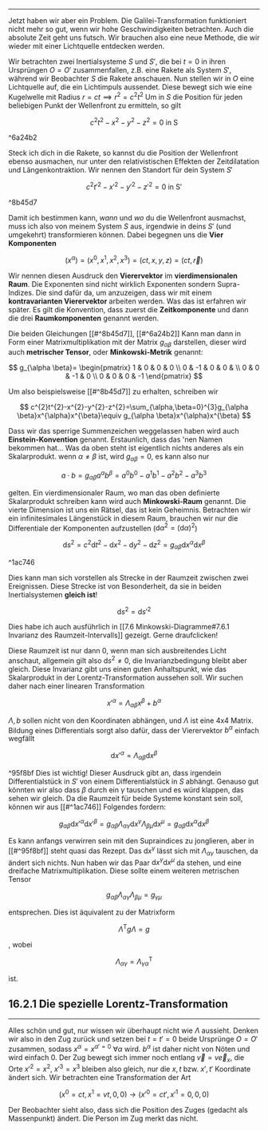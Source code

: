 ***

Jetzt haben wir aber ein Problem. Die Galilei-Transformation funktioniert nicht mehr so gut, wenn wir hohe Geschwindigkeiten betrachten. Auch die absolute Zeit geht uns futsch. Wir brauchen also eine neue Methode, die wir wieder mit einer Lichtquelle entdecken werden.

Wir betrachten zwei Inertialsysteme $S$ und $S'$, die bei $t=0$ in ihren Ursprüngen $O=O'$ zusammenfallen, z.B. eine Rakete als System $S'$, während wir Beobachter $S$ die Rakete anschauen. Nun stellen wir in $O$ eine Lichtquelle auf, die ein Lichtimpuls aussendet. Diese bewegt sich wie eine Kugelwelle mit Radius $r=ct\implies r^{2}=c^{2}t^{2}$ Um in $S$ die Position für jeden beliebigen Punkt der Wellenfront zu ermitteln, so gilt

$$
c^{2}t^{2}-x^{2}-y^{2}-z^{2}=0\text{ in S}
$$

^6a24b2

Steck ich dich in die Rakete, so kannst du die Position der Wellenfront ebenso ausmachen, nur unter den relativistischen Effekten der Zeitdilatation und Längenkontraktion. Wir nennen den Standort für dein System $S'$

$$
c^{2}t'^{2}-x'^{2}-y'^{2}-z'^{2}=0\text{ in S}'
$$

^8b45d7

Damit ich bestimmen kann, *wann* und *wo* du die Wellenfront ausmachst, muss ich also von meinem System $S$ aus, irgendwie in deins $S'$ (und umgekehrt) transformieren können. Dabei begegnen uns die **Vier Komponenten**

$$
(x^{\alpha})=(x^{0},x^{1},x^{2},x^{3})=(ct,x,y,z)=(ct,\vec{r})
$$

Wir nennen diesen Ausdruck den **Vierervektor** im **vierdimensionalen Raum**. Die Exponenten sind nicht wirklich Exponenten sondern Supra-Indizes. Die sind dafür da, um anzuzeigen, dass wir mit einem **kontravarianten Vierervektor** arbeiten werden. Was das ist erfahren wir später. Es gilt die Konvention, dass zuerst die **Zeitkomponente** und dann die drei **Raumkomponenten** genannt werden. 

Die beiden Gleichungen [[#^8b45d7]], [[#^6a24b2]] Kann man dann in Form einer Matrixmultiplikation mit der Matrix $g_{\alpha \beta}$ darstellen, dieser wird auch **metrischer Tensor**, oder **Minkowski-Metrik** genannt:

$$
g_{\alpha \beta}=
\begin{pmatrix}
1 & 0 & 0 & 0 \\
0 & -1 & 0 & 0 &  \\
0 & 0 & -1 & 0 \\
0 & 0 & 0 & -1
\end{pmatrix}
$$

Um also beispielsweise [[#^8b45d7]] zu erhalten, schreiben wir

$$
c^{2}t^{2}-x^{2}-y^{2}-z^{2}=\sum_{\alpha,\beta=0}^{3}g_{\alpha \beta}x^{\alpha}x^{\beta}\equiv g_{\alpha \beta}x^{\alpha}x^{\beta}
$$

Dass wir das sperrige Summenzeichen weggelassen haben wird auch **Einstein-Konvention** genannt. Erstaunlich, dass das 'nen Namen bekommen hat... Was da oben steht ist eigentlich nichts anderes als ein Skalarprodukt. wenn $\alpha\neq \beta$ ist, wird $g_{\alpha \beta}=0$, es kann also nur

$$
a\cdot b=g_{\alpha \beta}a^{\alpha}b^{\beta}=a^{0}b^{0}-a^{1}b^{1}-a^{2}
b^{2}-a^{3}b^{3}
$$

gelten. Ein vierdimensionaler Raum, wo man das oben definierte Skalarprodukt schreiben kann wird auch **Minkowski-Raum** genannt. Die vierte Dimension ist uns ein Rätsel, das ist kein Geheimnis. Betrachten wir ein infinitesimales Längenstück in diesem Raum, brauchen wir nur die Differentiale der Komponenten aufzustellen ($\text{d}\alpha^{2}=(\text{d}\alpha)^{2}$)

$$
\text{d}s^{2}=c^{2}\text{d}t^{2}-\text{d}x^{2}-\text{d}y^{2}-\text{d}z^{2}=g_{\alpha \beta}\text{d}x^{\alpha}\text{d}x^{\beta}
$$

^1ac746

Dies kann man sich vorstellen als Strecke in der Raumzeit zwischen zwei Ereignissen. Diese Strecke ist von Besonderheit, da sie in beiden Inertialsystemen **gleich ist**!

$$
\text{d}s^{2}=\text{d}s'^{2}
$$

Dies habe ich auch ausführlich in [[7.6 Minkowski-Diagramme#7.6.1 Invarianz des Raumzeit-Intervalls]] gezeigt. Gerne draufclicken! 

Diese Raumzeit ist nur dann $0$, wenn man sich ausbreitendes Licht anschaut, allgemein gilt also $\text{d}s^{2}\neq 0$, die Invarianzbedingung bleibt aber gleich. Diese Invarianz gibt uns einen guten Anhaltspunkt, wie das Skalarprodukt in der Lorentz-Transformation aussehen soll. Wir suchen daher nach einer linearen Transformation

$$
x'^{\alpha}=\Lambda_{\alpha \beta}x^{\beta}+b^{\alpha}
$$

$\Lambda,b$ sollen nicht von den Koordinaten abhängen, und $\Lambda$ ist eine 4x4 Matrix. Bildung eines Differentials sorgt also dafür, dass der Vierervektor $b^{\alpha}$ einfach wegfällt

$$
\text{d}x'^{\alpha}=\Lambda_{\alpha \beta}\text{d}x^{\beta}
$$

^95f8bf
Dies ist wichtig! Dieser Ausdruck gibt an, dass irgendein Differentialstück in $S'$ von einem Differentialstück in $S$ abhängt. Genauso gut könnten wir also dass $\beta$ durch ein $\gamma$ tauschen und es würd klappen, das sehen wir gleich. Da die Raumzeit für beide Systeme konstant sein soll, können wir aus [[#^1ac746]] Folgendes fordern:

$$
g_{\alpha \beta}\text{d}x'^{\alpha}\text{d}x'^{\beta}=g_{\alpha \beta}\Lambda_{\alpha \gamma}\text{d}x^{\gamma}\Lambda_{\beta \mu}\text{d}x^{\mu}=g_{\alpha \beta}\text{d}x^{\alpha}\text{d}x^{\beta}
$$

Es kann anfangs verwirren sein mit den Supraindices zu jonglieren, aber in [[#^95f8bf]] steht quasi das Rezept. Das $\text{d}x^{\gamma}$ lässt sich mit $\Lambda_{\alpha \gamma}$ tauschen, da ändert sich nichts. Nun haben wir das Paar $\text{d}x^{\gamma}\text{d}x^{\mu}$ da stehen, und eine dreifache Matrixmultiplikation. Diese sollte einem weiteren metrischen Tensor

$$
g_{\alpha \beta}\Lambda_{\alpha \gamma}\Lambda_{\beta \mu}=g_{\gamma \mu}
$$

entsprechen. Dies ist äquivalent zu der Matrixform

$$
\Lambda^{\text{T}}g\Lambda=g
$$

, wobei

$$
\Lambda_{\alpha \gamma}=\Lambda_{\gamma \alpha}^{\text{T}}
$$

ist.


## 16.2.1 Die spezielle Lorentz-Transformation
***

Alles schön und gut, nur wissen wir überhaupt nicht wie $\Lambda$ aussieht. Denken wir also in den Zug zurück und setzen bei $t=t'=0$ beide Ursprünge $O=O'$ zusammen, sodass $x^{\alpha}=x^{\alpha'=0}$ $\forall \alpha$ wird. $b^{\alpha}$ ist daher nicht von Nöten und wird einfach $0$. Der Zug bewegt sich immer noch entlang $\vec{v}=v \vec{e}_{x}$, die Orte $x'^{2}=x^{2}$, $x'^{3}=x^{3}$ bleiben also gleich, nur die $x,t$ bzw. $x',t'$ Koordinate ändert sich. Wir betrachten eine Transformation der Art

$$
(x^{0}=ct,x^{1}=vt,0,0)\to(x'^{0}=ct',x'^{1}=0,0,0)
$$

Der Beobachter sieht also, dass sich die Position des Zuges (gedacht als Massenpunkt) ändert. Die Person im Zug merkt das nicht.